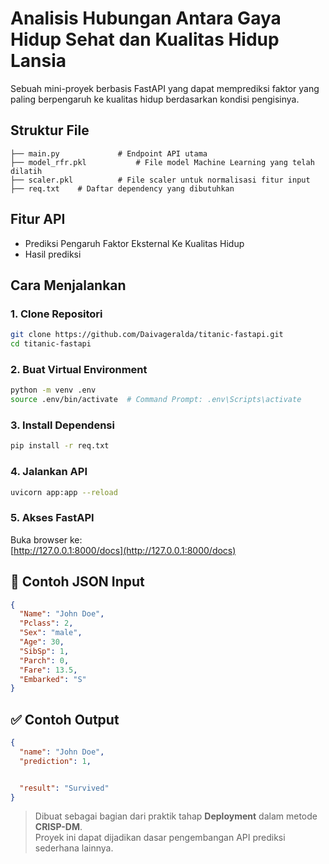 # Analisis Hubungan Antara Gaya Hidup Sehat dan Kualitas Hidup Lansia
Sebuah mini-proyek berbasis FastAPI yang dapat memprediksi faktor yang paling berpengaruh ke kualitas hidup berdasarkan kondisi pengisinya.

## Struktur File
```
├── main.py             # Endpoint API utama
├── model_rfr.pkl           # File model Machine Learning yang telah dilatih
├── scaler.pkl          # File scaler untuk normalisasi fitur input
├── req.txt    # Daftar dependency yang dibutuhkan
```

## Fitur API
- Prediksi Pengaruh Faktor Eksternal Ke Kualitas Hidup
- Hasil prediksi

## Cara Menjalankan
### 1. Clone Repositori
```bash
git clone https://github.com/Daivageralda/titanic-fastapi.git
cd titanic-fastapi
```

### 2. Buat Virtual Environment

```bash
python -m venv .env
source .env/bin/activate  # Command Prompt: .env\Scripts\activate
```

### 3. Install Dependensi

```bash
pip install -r req.txt
```

### 4. Jalankan API

```bash
uvicorn app:app --reload
```

### 5. Akses FastAPI

Buka browser ke:  
[http://127.0.0.1:8000/docs](http://127.0.0.1:8000/docs)

## 🧪 Contoh JSON Input

```json
{
  "Name": "John Doe",
  "Pclass": 2,
  "Sex": "male",
  "Age": 30,
  "SibSp": 1,
  "Parch": 0,
  "Fare": 13.5,
  "Embarked": "S"
}
```

## ✅ Contoh Output

```json
{
  "name": "John Doe",
  "prediction": 1,


  "result": "Survived"
}
```


> Dibuat sebagai bagian dari praktik tahap **Deployment** dalam metode **CRISP-DM**.  
> Proyek ini dapat dijadikan dasar pengembangan API prediksi sederhana lainnya.
